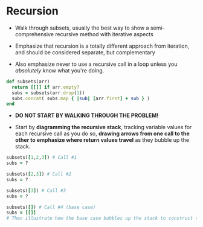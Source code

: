 # Recursion

+ Walk through subsets, usually the best way to show a semi-comprehensive recursive method with iterative aspects

+ Emphasize that recursion is a totally different approach from iteration, and should be considered separate, but complementary

+ Also emphasize never to use a recursive call in a loop unless you _absolutely_ know what you're doing.

```ruby
def subsets(arr)
  return [[]] if arr.empty?
  subs = subsets(arr.drop(1))
  subs.concat( subs.map { |sub| [arr.first] + sub } )
end
```

+ **DO NOT START BY WALKING THROUGH THE PROBLEM!**

+ Start by **diagramming the recursive stack**, tracking variable values for each recursive call as you do so, **drawing arrows from one call to the other to emphasize where return values travel** as they bubble up the stack.

```ruby
subsets([1,2,3]) # Call #1
subs = ?

subsets([2,3]) # Call #2
subs = ?

subsets([3]) # Call #3
subs = ?

subsets([]) # Call #4 (base case)
subs = [[]]
# Then illustrate how the base case bubbles up the stack to construct the final result
```